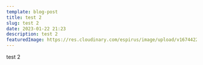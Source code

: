 ```yaml
---
template: blog-post
title: test 2
slug: test 2
date: 2023-01-22 21:23
description: test 2
featuredImage: https://res.cloudinary.com/espirus/image/upload/v1674422599/Screenshot_2023-01-22_at_21-22-51_293_harry_meghan_latest_news_-_YouTube_ru3oli.png
---
```

test 2 